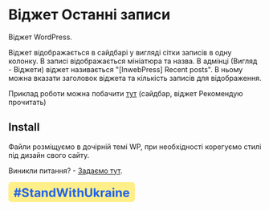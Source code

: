 # Віджет Останні записи
Віджет WordPress.

Віджет відображається в сайдбарі у вигляді сітки записів в одну колонку. В записі відображається мініатюра та назва.
В адмінці (Вигляд - Віджети) віджет називається "[InwebPress] Recent posts".  В ньому можна вказати заголовок віджета та кількість записів для відображення.

Приклад роботи можна побачити [тут](https://inwebpress.com/crocoblock-faq/) (сайдбар, віджет Рекомендую прочитать)

## Install
Файли розміщуємо в дочірній темі WP, при необхідності корегуємо стилі під дизайн свого сайту.

Виникли питання? - [Задаємо тут](https://github.com/Dizer7/inweb-recent-posts-widget/issues).

[![Stand With Ukraine](https://raw.githubusercontent.com/vshymanskyy/StandWithUkraine/main/badges/StandWithUkraine.svg)](https://sitex.me/standwithukraine)
